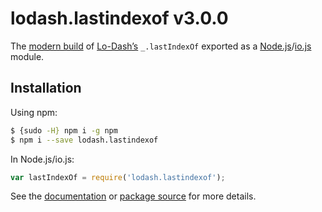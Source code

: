 # lodash.lastindexof v3.0.0

The [modern build](https://github.com/lodash/lodash/wiki/Build-Differences) of [Lo-Dash’s](https://lodash.com/) `_.lastIndexOf` exported as a [Node.js](http://nodejs.org/)/[io.js](https://iojs.org/) module.

## Installation

Using npm:

```bash
$ {sudo -H} npm i -g npm
$ npm i --save lodash.lastindexof
```

In Node.js/io.js:

```js
var lastIndexOf = require('lodash.lastindexof');
```

See the [documentation](https://lodash.com/docs#lastIndexOf) or [package source](https://github.com/lodash/lodash/blob/3.0.0-npm-packages/lodash.lastindexof/index.js) for more details.
